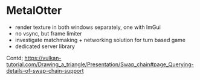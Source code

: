 MetalOtter
==========

- render texture in both windows separately, one with ImGui
- no vsync, but frame limiter
- investigate matchmaking + networking solution for turn based game
- dedicated server library

Contd;
https://vulkan-tutorial.com/Drawing_a_triangle/Presentation/Swap_chain#page_Querying-details-of-swap-chain-support